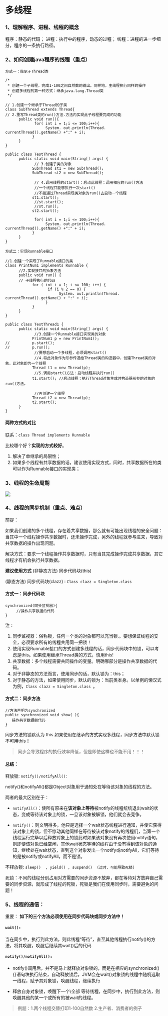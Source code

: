 # 多线程

### 1、理解程序、进程、线程的概念
程序：静态的代码；
进程：执行中的程序，动态的过程；
线程：进程的进一步细分，程序的一条执行路径。

### 2、如何创建java程序的线程（重点）

```
方式一：继承于Thread类

/*
 * 创建一个子线程，完成1-100之间自然数的输出。同样地，主线程执行同样的操作
 * 创建多线程的第一种方式：继承java.lang.Thread类
 */

// 1.创建一个继承于Thread的子类
class SubThread extends Thread{
// 2.重写Thread类的run()方法.方法内实现此子线程要完成的功能
      public void run(){
             for( int i = 1;i <= 100;i++){
                  System. out.println(Thread. currentThread().getName() +":" + i);
            }
      }
}

public class TestThread {
      public static void main(String[] args) {
             // 3.创建子类的对象
            SubThread st1 = new SubThread();
            SubThread st2 = new SubThread();

             // 4.调用线程的start()：启动此线程；调用相应的run()方法
             //一个线程只能够执行一次start()
             //不能通过Thread实现类对象的run()去启动一个线程
            st1.start();
             //st.start();
             //st.run();
            st2.start();
            
             for( int i = 1;i <= 100;i++){
                  System. out.println(Thread. currentThread().getName() +":" + i);
            }
      }
}
```


```
方式二：实现Runnable接口
             
//1.创建一个实现了Runnable接口的类
class PrintNum1 implements Runnable {
      //2.实现接口的抽象方法
      public void run() {
      // 子线程执行的代码
            for ( int i = 1; i <= 100; i++) { 
                   if (i % 2 == 0) {
                        System. out.println(Thread. currentThread().getName() + ":" + i);
                  }
            }
      }
}

public class TestThread1 {
      public static void main(String[] args) {
             //3.创建一个Runnable接口实现类的对象
            PrintNum1 p = new PrintNum1();
//          p.start();
//          p.run();
             //要想启动一个多线程，必须调用start()
             //4.将此对象作为形参传递给Thread类的构造器中，创建Thread类的对象，此对象即为一个线程
            Thread t1 = new Thread(p);
             //5.调用start()方法：启动线程并执行run()
            t1.start(); //启动线程；执行Thread对象生成时构造器形参的对象的run()方法。
            
             //再创建一个线程
            Thread t2 = new Thread(p);
            t2.start();
      }
}
```
#### 两种方式的对比

联系：`class Thread implements Runnable`

比较哪个好？**实现的方式较好**。

1. 解决了单继承的局限性；
2. 如果多个线程有共享数据的话，建议使用实现方式，同时，共享数据所在的类可以作为Runnable接口的实现类；

### 3、线程的生命周期

![](http://oov0wb0gl.bkt.clouddn.com/2017-06-06-14949029843063.jpg)



### 4、线程的同步机制（重点、难点）
前提：

如果我们创建的多个线程，存在着共享数据，那么就有可能出现线程的安全问题：当其中一个线程操作共享数据时，还未操作完成，另外的线程就参与进来，导致对共享数据的操作出现问题。

解决方式：要求一个线程操作共享数据时，只有当其完成操作完成共享数据，其它线程才有机会执行共享数据。

**建议使用方式**
(非静态方法) 同步代码块(this)

(静态方法) 同步代码块(clazz)  : `Class clazz = Singleton.class`

#### 方式一：同步代码块
```
synchronized(同步监视器){
     //操作共享数据的代码
}
```
注：

1. 同步监视器：俗称锁，任何一个类的对象都可以充当锁.。要想保证线程的安全，必须要求所有的线程共用同一把锁！
2. 使用实现Runnable接口的方式创建多线程的话，同步代码块中的锁，可以考虑是this。如果使用继承Thread类的方式，慎用this!
3. 共享数据：多个线程需要共同操作的变量。明确哪部分是操作共享数据的代码。
4. 对于非静态的方法而言，使用同步的话，默认锁为：this；
5. 对于静态的方法，如果使用同步，默认的锁为：当前类本身。以单例的懒汉式为例，`Class clazz = Singleton.class `。

#### 方式二：同步方法 
```       
//方法声明为synchronized
public synchronized void show( ){
   操作共享数据额代码
}
```

同步方法的锁默认为  this  如果使用在继承的方式实现多线程，同步方法中默认锁不可用this！

     
>同步会导致程序的执行效率降低，但是即使这样也不能不用！！！

         
#### 总结：

释放锁:  `notify()/notifyAll()`:

notify()和notifyAll()都是Object对象用于通知处在等待该对象的线程的方法。

两者的最大区别在于：

* `notifyAll()`：使所有原来在**该对象上等待**被notify的线程统统退出wait的状态，变成等待该对象上的锁，一旦该对象被解锁，他们就会去竞争。

* `notify()`：则文明得多，他只是选择一个wait状态线程进行通知，并使它获得该对象上的锁，但不惊动其他同样在等待被该对象notify的线程们，当第一个线程运行完毕以后释放对象上的锁此时如果该对象没有再次使用notify语句，则即便该对象已经空闲，其他wait状态等待的线程由于没有得到该对象的通知，继续处在wait状态，直到这个对象发出一个notify或notifyAll，它们等待的是被notify或notifyAll，而不是锁。

不释放锁:  `sleep()  , yield() , suspend()  (过时，可能导致死锁)`
     
死锁：不同的线程分别占用对方需要的同步资源不放弃，都在等待对方放弃自己需要的同步资源，就形成了线程的死锁，死锁是我们在使用同步时，需要避免的问题！


### 5、线程的通信：

重要： **如下的三个方法必须使用在同步代码块或同步方法中！**
 
#### `wait():`                
当在同步中，执行到此方法，则此线程“等待”，直至其他线程执行notify()的方法，将其唤醒，唤醒后继续其wait()后的代码

#### `notify()/notifyAll():`

* notify()调用后，并不是马上就释放对象锁的，而是在相应的synchronized(){}语句块执行结束，自动释放锁后，JVM会在wait()对象锁的线程中随机选取一线程，赋予其对象锁，唤醒线程，继续执行

* 释放自身对象锁，唤醒下一个\全部 等待线程，在同步中，执行到此方法，则唤醒其他的某一个或所有的被wait的线程。

>例题：1.两个线程交替打印1-100自然数   2.生产者、消费者的例子



